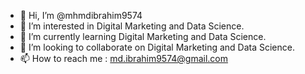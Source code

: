 - 👋 Hi, I’m @mhmdibrahim9574
- 👀 I’m interested in Digital Marketing and Data Science.
- 🌱 I’m currently learning Digital Marketing and Data Science.
- 💞️ I’m looking to collaborate on Digital Marketing and Data Science.
- 📫 How to reach me : md.ibrahim9574@gmail.com

<!---
mhmdibrahim9574/mhmdibrahim9574 is a ✨ special ✨ repository because its `README.md` (this file) appears on your GitHub profile.
You can click the Preview link to take a look at your changes.
--->
